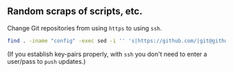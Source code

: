 ## Random scraps of scripts, etc.

Change Git repositories from using `https` to using `ssh`.  

```bash
find . -iname "config" -exec sed -i '' 's|https://github.com/|git@github.com:|g' {} \;
```

(If you establish key-pairs properly, with `ssh` you don't need to enter a user/pass to `push` updates.)




